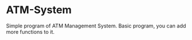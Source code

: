 # ATM-System
Simple program of ATM Management System. Basic program, you can add more functions to it.
